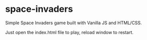 # space-invaders

Simple Space Invaders game built with Vanilla JS and HTML/CSS.

Just open the index.html file to play, reload window to restart.
